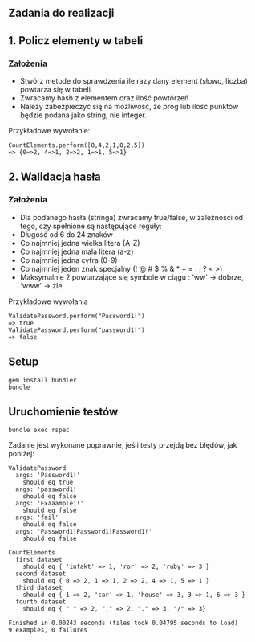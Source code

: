 ## Zadania do realizacji

## 1. Policz elementy w tabeli

### Założenia

* Stwórz metode do sprawdzenia ile razy dany element (słowo, liczba) powtarza się w tabeli. 
* Zwracamy hash z elementem oraz ilość powtórzeń
* Należy zabezpieczyć się na możliwość, że próg lub ilość punktów będzie podana jako string, nie integer.

Przykładowe wywołanie:

```
CountElements.perform([0,4,2,1,0,2,5])
=> {0=>2, 4=>1, 2=>2, 1=>1, 5=>1}
```

## 2. Walidacja hasła

### Założenia

* Dla podanego hasła (stringa) zwracamy true/false, w zależności od tego, czy spełnione są następujące reguły:
* Długość od 6 do 24 znaków
* Co najmniej jedna wielka litera (A-Z)
* Co najmniej jedna mała litera (a-z)
* Co najmniej jedna cyfra (0-9)
* Co najmniej jeden znak specjalny (! @ # $ % & * + = : ; ? < >)
* Maksymalnie 2 powtarzające się symbole w ciągu : 'ww' -> dobrze, 'www' -> źle

Przykładowe wywołania

```
ValidatePassword.perform("Password1!")
=> true
ValidatePassword.perform("password1!")
=> false
```

## Setup

```
gem install bundler
bundle
```

## Uruchomienie testów

```
bundle exec rspec
```

Zadanie jest wykonane poprawnie, jeśli testy przejdą bez błędów, jak poniżej:

```
ValidatePassword
  args: 'Password1!'
    should eq true
  args: 'password1!
    should eq false
  args: 'Exaaample1!'
    should eq false
  args: 'fail'
    should eq false
  args: 'Password1!Password1!Password1!'
    should eq false

CountElements
  first dataset
    should eq { 'infakt' => 1, 'ror' => 2, 'ruby' => 3 }
  second dataset
    should eq { 0 => 2, 1 => 1, 2 => 2, 4 => 1, 5 => 1 }
  third dataset
    should eq { 1 => 2, 'car' => 1, 'house' => 3, 3 => 1, 6 => 3 }
  fourth dataset
    should eq { " " => 2, "," => 2, "." => 3, "/" => 3}

Finished in 0.00243 seconds (files took 0.04795 seconds to load)
9 examples, 0 failures
```
